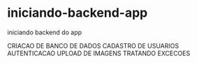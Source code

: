 # iniciando-backend-app
iniciando backend do app 

CRIACAO DE BANCO DE DADOS
CADASTRO DE USUARIOS
AUTENTICACAO
UPLOAD DE IMAGENS
TRATANDO EXCECOES
